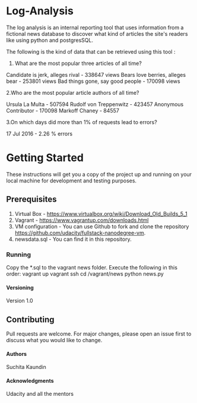 # Log-Analysis
The log analysis is an internal reporting tool that uses information from a fictional news database to discover what kind of articles  the site's readers like using python and postgresSQL. 

The following is the kind of data that can be retrieved using this tool :

1. What are the most popular three articles of all time?

Candidate is jerk, alleges rival - 338647 views
Bears love berries, alleges bear - 253801 views
Bad things gone, say good people - 170098 views


2.Who are the most popular article authors of all time?

Ursula La Multa - 507594
Rudolf von Treppenwitz - 423457
Anonymous Contributor - 170098
Markoff Chaney - 84557


3.On which days did more than 1% of requests lead to errors?

17 Jul 2016 - 2.26 % errors



# Getting Started
These instructions will get you a copy of the project up and running on your local machine for development and testing purposes. 

## Prerequisites
1. Virtual Box - https://www.virtualbox.org/wiki/Download_Old_Builds_5_1
2. Vagrant - https://www.vagrantup.com/downloads.html
3. VM configuration -  You can use Github to fork and clone the repository https://github.com/udacity/fullstack-nanodegree-vm.
4. newsdata.sql - You can find it in this repository. 

### Running
Copy the *.sql to the vagrant news folder. 
Execute the following in this order:
vagrant up
vagrant ssh 
cd /vagrant/news
python news.py

#### Versioning
Version 1.0 

## Contributing
Pull requests are welcome. For major changes, please open an issue first to discuss what you would like to change.


#### Authors
Suchita Kaundin 

#### Acknowledgments
Udacity and all the mentors 
